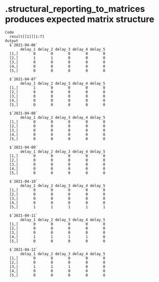 # .structural_reporting_to_matrices produces expected matrix structure

    Code
      result[[1]][1:7]
    Output
      $`2021-04-06`
           delay_1 delay_2 delay_3 delay_4 delay_5
      [1,]       0       0       0       0       0
      [2,]       1       1       0       0       0
      [3,]       0       0       0       0       0
      [4,]       0       0       0       0       0
      [5,]       0       0       0       0       0
      
      $`2021-04-07`
           delay_1 delay_2 delay_3 delay_4 delay_5
      [1,]       1       0       0       0       0
      [2,]       0       0       0       0       0
      [3,]       0       0       0       0       0
      [4,]       0       0       0       0       0
      [5,]       0       0       0       0       0
      
      $`2021-04-08`
           delay_1 delay_2 delay_3 delay_4 delay_5
      [1,]       0       0       0       0       0
      [2,]       0       0       0       0       0
      [3,]       0       0       0       0       0
      [4,]       0       0       0       0       0
      [5,]       0       0       0       0       0
      
      $`2021-04-09`
           delay_1 delay_2 delay_3 delay_4 delay_5
      [1,]       0       0       0       0       0
      [2,]       0       0       0       0       0
      [3,]       0       0       0       0       0
      [4,]       0       0       0       0       0
      [5,]       0       0       0       0       0
      
      $`2021-04-10`
           delay_1 delay_2 delay_3 delay_4 delay_5
      [1,]       0       0       0       0       0
      [2,]       0       0       0       0       0
      [3,]       0       0       0       0       0
      [4,]       0       0       0       0       0
      [5,]       1       1       1       1       1
      
      $`2021-04-11`
           delay_1 delay_2 delay_3 delay_4 delay_5
      [1,]       0       0       0       0       0
      [2,]       0       0       0       0       0
      [3,]       0       0       0       0       0
      [4,]       1       1       1       1       0
      [5,]       0       0       0       0       0
      
      $`2021-04-12`
           delay_1 delay_2 delay_3 delay_4 delay_5
      [1,]       0       0       0       0       0
      [2,]       0       0       0       0       0
      [3,]       1       1       1       0       0
      [4,]       0       0       0       0       0
      [5,]       0       0       0       0       0
      

